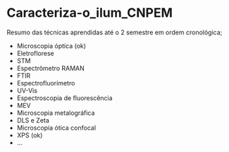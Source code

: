 # Caracteriza-o_ilum_CNPEM
Resumo das técnicas aprendidas até o 2 semestre em ordem cronológica; 
- Microscopia óptica (ok)
- Eletroflorese
- STM
- Espectrômetro RAMAN
- FTIR
- Espectrofluorímetro
- UV-Vis
- Espectroscopia de fluorescência
- MEV
- Microscopia metalográfica
- DLS e Zeta
- Microscopia ótica confocal
- XPS (ok)
- ...
